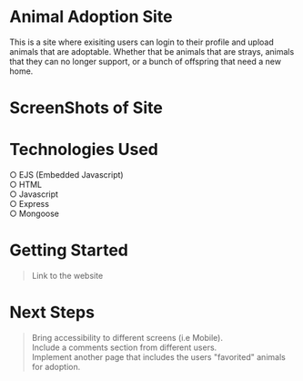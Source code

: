 # Animal Adoption Site
This is a site where exisiting users can login to their profile and upload animals that are adoptable. Whether that be animals that are strays, animals that they can no longer support, or a bunch of offspring that need a new home.  

# ScreenShots of Site


# Technologies Used
○ EJS (Embedded Javascript) <br>
○ HTML <br>
○ Javascript <br>
○ Express <br>
○ Mongoose <br>

# Getting Started 
> Link to the website

# Next Steps
> Bring accessibility to different screens (i.e Mobile). <br>
> Include a comments section from different users. <br>
> Implement another page that includes the users "favorited" animals for adoption. <br>
